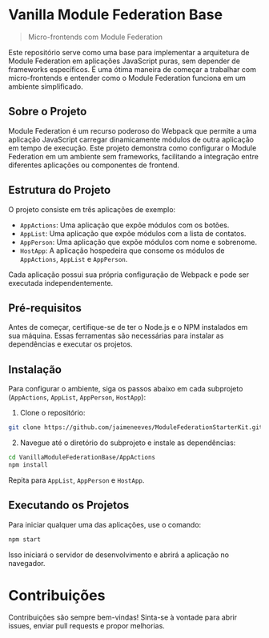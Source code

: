 # Vanilla Module Federation Base

> Micro-frontends com Module Federation

Este repositório serve como uma base para implementar a arquitetura de Module Federation em aplicações JavaScript puras, sem depender de frameworks específicos. É uma ótima maneira de começar a trabalhar com micro-frontends e entender como o Module Federation funciona em um ambiente simplificado.

## Sobre o Projeto

Module Federation é um recurso poderoso do Webpack que permite a uma aplicação JavaScript carregar dinamicamente módulos de outra aplicação em tempo de execução. Este projeto demonstra como configurar o Module Federation em um ambiente sem frameworks, facilitando a integração entre diferentes aplicações ou componentes de frontend.

## Estrutura do Projeto

O projeto consiste em três aplicações de exemplo:

- `AppActions`: Uma aplicação que expõe módulos com os botões.
- `AppList`: Uma aplicação que expõe módulos com a lista de contatos.
- `AppPerson`: Uma aplicação que expõe módulos com nome e sobrenome.
- `HostApp`: A aplicação hospedeira que consome os módulos de `AppActions`, `AppList` e `AppPerson`.

Cada aplicação possui sua própria configuração de Webpack e pode ser executada independentemente.

## Pré-requisitos

Antes de começar, certifique-se de ter o Node.js e o NPM instalados em sua máquina. Essas ferramentas são necessárias para instalar as dependências e executar os projetos.

## Instalação

Para configurar o ambiente, siga os passos abaixo em cada subprojeto (`AppActions`, `AppList`, `AppPerson`, `HostApp`):

1. Clone o repositório:

```sh
git clone https://github.com/jaimeneeves/ModuleFederationStarterKit.git
```

2. Navegue até o diretório do subprojeto e instale as dependências:

```sh
cd VanillaModuleFederationBase/AppActions
npm install
```

Repita para `AppList`, `AppPerson` e `HostApp`.

## Executando os Projetos

Para iniciar qualquer uma das aplicações, use o comando:

```sh
npm start
```

Isso iniciará o servidor de desenvolvimento e abrirá a aplicação no navegador.

# Contribuições

Contribuições são sempre bem-vindas! Sinta-se à vontade para abrir issues, enviar pull requests e propor melhorias.